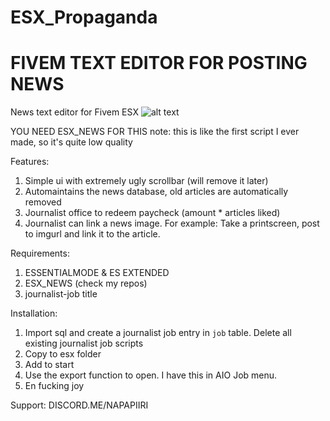 # ESX_Propaganda
# FIVEM TEXT EDITOR FOR POSTING NEWS

News text editor for Fivem ESX
![alt text](https://i.imgur.com/BKO6WgR.jpg)  

YOU NEED ESX_NEWS FOR THIS 
note: this is like the first script I ever made, so it's quite low quality

Features:
1. Simple ui with extremely ugly scrollbar (will remove it later)
2. Automaintains the news database, old articles are automatically removed
3. Journalist office to redeem paycheck (amount * articles liked)
4. Journalist can link a news image. For example: Take a printscreen, post to imgurl and link it to the article.


Requirements:
1. ESSENTIALMODE & ES EXTENDED
2. ESX_NEWS (check my repos)
3. journalist-job title

Installation:
1. Import sql and create a journalist job entry in `job` table. Delete all existing journalist job scripts
2. Copy to esx folder
3. Add to start
4. Use the export function to open. I have this in AIO Job menu.
5. En fucking joy

Support:   DISCORD.ME/NAPAPIIRI
